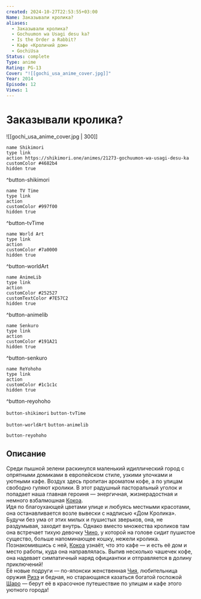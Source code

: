 ```yaml
---
created: 2024-10-27T22:53:55+03:00
Name: Заказывали кролика?
aliases:
  - Заказывали кролика?
  - Gochuumon wa Usagi desu ka?
  - Is the Order a Rabbit?
  - Кафе «Кроличий дом»
  - GochiUsa
Status: complete
Type: anime
Rating: PG-13
Cover: "![[gochi_usa_anime_cover.jpg]]"
Year: 2014
Episode: 12
Views: 1
---
```


# Заказывали кролика?

![[gochi_usa_anime_cover.jpg | 300]]

```button
name Shikimori
type link
action https://shikimori.one/animes/21273-gochuumon-wa-usagi-desu-ka
customColor #4682b4
hidden true
```
^button-shikimori

```button
name TV Time
type link
action 
customColor #997f00
hidden true
```
^button-tvTime

```button
name World Art
type link
action 
customColor #7a0000
hidden true
```
^button-worldArt

```button
name AnimeLib
type link
action 
customColor #252527
customTextColor #7E57C2
hidden true
```
^button-animelib

```button
name Senkuro
type link
action 
customColor #191A21
hidden true
```
^button-senkuro

```button
name ReYohoho
type link
action 
customColor #1c1c1c
hidden true
```
^button-reyohoho



`button-shikimori` `button-tvTime`

`button-worldArt` `button-animelib`

`button-reyohoho`

## Описание

Среди пышной зелени раскинулся маленький идиллический город с опрятными домиками в европейском стиле, узкими улочками и уютными кафе. Воздух здесь пропитан ароматом кофе, а по улицам свободно гуляют кролики. В этот радушный пасторальный уголок и попадает наша главная героиня — энергичная, жизнерадостная и немного взбалмошная [Кокоа](https://shikimori.one/characters/84491-kokoa-hoto).   
Идя по благоухающей цветами улице и любуясь местными красотами, она останавливается возле вывески с надписью «Дом Кролика». Будучи без ума от этих милых и пушистых зверьков, она, не раздумывая, заходит внутрь. Однако вместо множества кроликов там она встречает тихую девочку [Чино](https://shikimori.one/characters/94941-chino-kafuu), у которой на голове сидит пушистое существо, больше напоминающее кошку, нежели кролика.  
Познакомившись с ней, [Кокоа](https://shikimori.one/characters/84491-kokoa-hoto) узнаёт, что это кафе — и есть её дом и место работы, куда она направлялась. Выпив несколько чашечек кофе, она надевает симпатичный наряд официантки и отправляется в долину приключений!  
Её новые подруги — по-японски женственная [Чия](https://shikimori.one/characters/94945-chiya-ujimatsu), любительница оружия [Ризэ](https://shikimori.one/characters/94943-rize-tedeza) и бедная, но старающаяся казаться богатой госпожой [Шаро](https://shikimori.one/characters/94947-sharo-kirima) — берут её в красочное путешествие по улицам и кафе этого уютного города!
